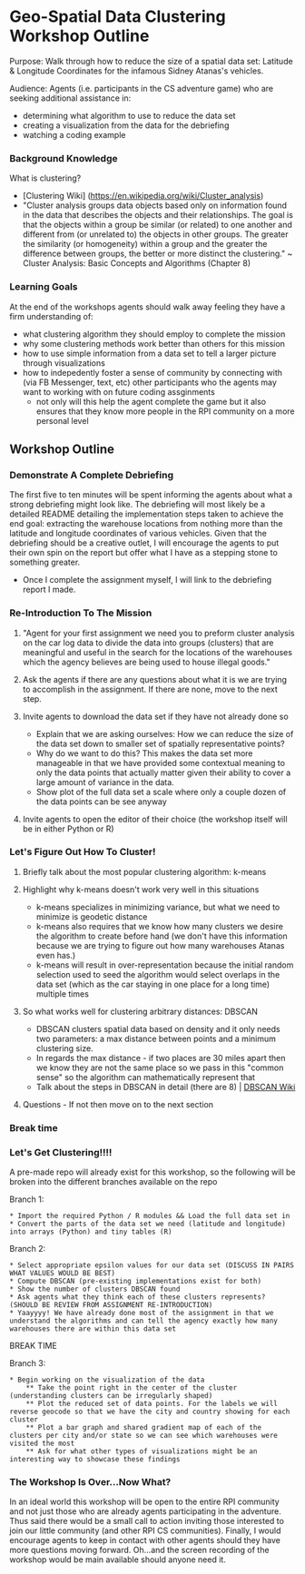 # Geo-Spatial Data Clustering Workshop Outline

Purpose: Walk through how to reduce the size of a spatial data set: Latitude & Longitude Coordinates for the infamous Sidney Atanas's vehicles.

Audience: Agents (i.e. participants in the CS adventure game) who are seeking additional assistance in:
* determining what algorithm to use to reduce the data set
* creating a visualization from the data for the debriefing
* watching a coding example

### Background Knowledge
What is clustering? 
* [Clustering Wiki] (https://en.wikipedia.org/wiki/Cluster_analysis)
* "Cluster analysis groups data objects based only on information found in the data that describes the objects and their relationships. The goal is that the objects within a group be similar (or related) to one another and different from (or unrelated to) the objects in other groups. The greater the similarity (or homogeneity) within a group and the greater the difference between groups, the better or more distinct the clustering." ~ Cluster Analysis: Basic Concepts and Algorithms (Chapter 8)

### Learning Goals
At the end of the workshops agents should walk away feeling they have a firm understanding of:
* what clustering algorithm they should employ to complete the mission
* why some clustering methods work better than others for this mission
* how to use simple information from a data set to tell a larger picture through visualizations
* how to indepedently foster a sense of community by connecting with (via FB Messenger, text, etc) other participants who the agents may want to working with on future coding assginments
  * not only will this help the agent complete the game but it also ensures that they know more people in the RPI community on a more personal level

## Workshop Outline

### Demonstrate A Complete Debriefing 
The first five to ten minutes will be spent informing the agents about what a strong debriefing might look like. The debriefing will most likely be a detailed README detailing the implementation steps taken to achieve the end goal: extracting the warehouse locations from nothing more than the latitude and longitude coordinates of various vehicles. Given that the debriefing should be a creative outlet, I will encourage the agents to put their own spin on the report but offer what I have as a stepping stone to something greater.

* Once I complete the assignment myself, I will link to the debriefing report I made.

### Re-Introduction To The Mission
1. "Agent for your first assignment we need you to preform cluster analysis on the car log data to divide the data into groups (clusters) that are meaningful and useful in the search for the locations of the warehouses which the agency believes are being used to house illegal goods."

2. Ask the agents if there are any questions about what it is we are trying to accomplish in the assignment. If there are none, move to the next step.

3. Invite agents to download the data set if they have not already done so
	* Explain that we are asking ourselves: How we can reduce the size of the data set down to smaller set of spatially representative points?
	* Why do we want to do this? This makes the data set more manageable in that we have provided some contextual meaning to only the data points that actually matter given their ability to cover a large amount of variance in the data.
	* Show plot of the full data set a scale where only a couple dozen of the data points can be see anyway 

4. Invite agents to open the editor of their choice (the workshop itself will be in either Python or R)

### Let's Figure Out How To Cluster!
1. Briefly talk about the most popular clustering algorithm: k-means

2. Highlight why k-means doesn't work very well in this situations
	* k-means specializes in minimizing variance, but what we need to minimize is geodetic distance
	* k-means also requires that we know how many clusters we desire the algorithm to create before hand (we don't have this information because we are trying to figure out how many warehouses Atanas even has.)
	* k-means will result in over-representation because the initial random selection used to seed the algorithm would select overlaps in the data set (which as the car staying in one place for a long time) multiple times

3. So what works well for clustering arbitrary distances: DBSCAN
	* DBSCAN clusters spatial data based on density and it only needs two parameters: a max distance between points and a minimum clustering size.
	* In regards the max distance - if two places are 30 miles apart then we know they are not the same place so we pass in this "common sense" so the algorithm can mathematically represent that
	* Talk about the steps in DBSCAN in detail (there are 8) | [DBSCAN Wiki](https://en.wikipedia.org/wiki/DBSCAN#Algorithm)
4. Questions - If not then move on to the next section

### Break time

### Let's Get Clustering!!!!
A pre-made repo will already exist for this workshop, so the following will be broken into the different branches available on the repo

Branch 1:

	* Import the required Python / R modules && Load the full data set in
	* Convert the parts of the data set we need (latitude and longitude) into arrays (Python) and tiny tables (R)

Branch 2:

	* Select appropriate epsilon values for our data set (DISCUSS IN PAIRS WHAT VALUES WOULD BE BEST)
	* Compute DBSCAN (pre-existing implementations exist for both)
	* Show the number of clusters DBSCAN found
	* Ask agents what they think each of these clusters represents? (SHOULD BE REVIEW FROM ASSIGNMENT RE-INTRODUCTION)
	* Yaayyyy! We have already done most of the assignment in that we understand the algorithms and can tell the agency exactly how many warehouses there are within this data set

BREAK TIME

Branch 3:

	* Begin working on the visualization of the data
		** Take the point right in the center of the cluster (understanding clusters can be irregularly shaped)
		** Plot the reduced set of data points. For the labels we will reverse geocode so that we have the city and country showing for each cluster
		** Plot a bar graph and shared gradient map of each of the clusters per city and/or state so we can see which warehouses were visited the most
		** Ask for what other types of visualizations might be an interesting way to showcase these findings

### The Workshop Is Over...Now What?
In an ideal world this workshop will be open to the entire RPI community and not just those who are already agents participating in the adventure. Thus said there would be a small call to action inviting those interested to join our little community (and other RPI CS communities). Finally, I would encourage agents to keep in contact with other agents should they have more questions moving forward. Oh...and the screen recording of the workshop would be main available should anyone need it.
